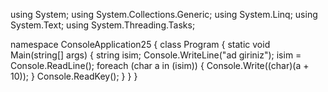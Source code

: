 using System;
using System.Collections.Generic;
using System.Linq;
using System.Text;
using System.Threading.Tasks;

namespace ConsoleApplication25
{
    class Program
    {
        static void Main(string[] args)
        {
            string isim;
            Console.WriteLine("ad giriniz");
            isim = Console.ReadLine();
            foreach (char a in (isim))
            {
                Console.Write((char)(a + 10));
            }
            Console.ReadKey();
        }
    }
}
